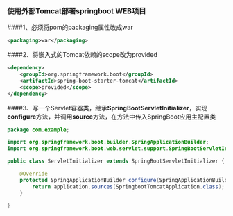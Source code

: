 ### 使用外部Tomcat部署springboot WEB项目

####1、必须将pom的packaging属性改成war
```xml
<packaging>war</packaging>
```
####2、将嵌入式的Tomcat依赖的scope改为provided
```xml
<dependency>
    <groupId>org.springframework.boot</groupId>
    <artifactId>spring-boot-starter-tomcat</artifactId>
    <scope>provided</scope>
</dependency>
```
####3、写一个Servlet容器类，继承**SpringBootServletInitializer**，实现**configure**方法，并调用**source**方法，在方法中传入SpringBoot应用主配置类
```java
package com.example;

import org.springframework.boot.builder.SpringApplicationBuilder;
import org.springframework.boot.web.servlet.support.SpringBootServletInitializer;

public class ServletInitializer extends SpringBootServletInitializer {

    @Override
    protected SpringApplicationBuilder configure(SpringApplicationBuilder application) {
        return application.sources(SpringbootTomcatApplication.class);
    }

}

```

